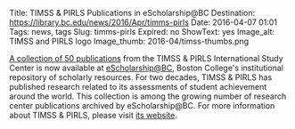 Title: TIMSS & PIRLS Publications in eScholarship@BC
Destination: https://library.bc.edu/news/2016/Apr/timms-pirls
Date: 2016-04-07 01:01 
Tags: news, tags 
Slug: timms-pirls
Expired: no
ShowText: yes
Image_alt: TIMSS and PIRLS logo
Image_thumb: 2016-04/timss-thumbs.png

<a href="http://dlib.bc.edu/timss-pirls" target="_blank">A collection of 50 publications</a> from the  TIMSS &amp; PIRLS International Study Center is now available at <a href="http://escholarship.bc.edu/" target="_blank">eScholarship@BC</a>,  Boston College's institutional repository of scholarly resources. For two  decades, TIMSS &amp; PIRLS has published research related to its assessments of  student achievement around the world. This collection is among the growing  number of research center publications archived by eScholarship@BC. For more  information about TIMSS &amp; PIRLS, please visit <a href="http://timssandpirls.bc.edu/" target="_blank">its  website</a>.

<!-- USEFUL CUT AND PASTE STUFF.

<img src="/theme/img/news/201X-XX/XXXX.png" alt="words" class="float_left">

<img src="/theme/img/news/201X-XX/XXXX.png" alt="words" class="float_right">

<a href="#" target="_blank">

-->